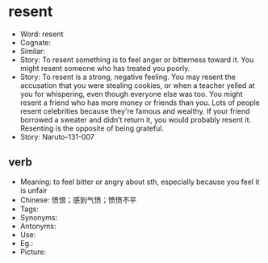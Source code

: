 # resent

- Word: resent
- Cognate: 
- Similar: 
- Story: To resent something is to feel anger or bitterness toward it. You might resent someone who has treated you poorly.
- Story: To resent is a strong, negative feeling. You may resent the accusation that you were stealing cookies, or when a teacher yelled at you for whispering, even though everyone else was too. You might resent a friend who has more money or friends than you. Lots of people resent celebrities because they're famous and wealthy. If your friend borrowed a sweater and didn’t return it, you would probably resent it. Resenting is the opposite of being grateful.
- Story: Naruto-131-007

## verb

- Meaning: to feel bitter or angry about sth, especially because you feel it is unfair
- Chinese: 愤恨；感到气愤；愤愤不平
- Tags: 
- Synonyms: 
- Antonyms: 
- Use: 
- Eg.: 
- Picture: 

